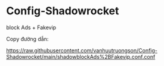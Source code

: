 # Config-Shadowrocket
block Ads + Fakevip


Copy đường dẫn:

https://raw.githubusercontent.com/vanhuutruongson/Config-Shadowrocket/main/shadowblockAds%2BFakevip.conf.conf
